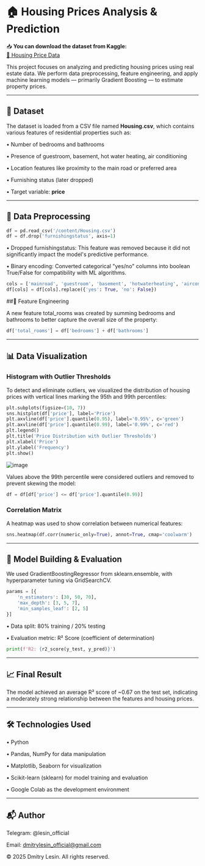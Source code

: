 # 🏠 Housing Prices Analysis & Prediction

📥 **You can download the dataset from Kaggle:**  
[🔗 Housing Price Data](https://www.kaggle.com/competitions/home-data-for-ml-course)

This project focuses on analyzing and predicting housing prices using real estate data. We perform data preprocessing, feature engineering, and apply machine learning models — primarily Gradient Boosting — to estimate property prices.

---

## 📂 Dataset

The dataset is loaded from a CSV file named **Housing.csv**, which contains various features of residential properties such as:

• Number of bedrooms and bathrooms

• Presence of guestroom, basement, hot water heating, air conditioning

• Location features like proximity to the main road or preferred area

• Furnishing status (later dropped)

• Target variable: **price**

---

## 🧹 Data Preprocessing
```python
df = pd.read_csv('/content/Housing.csv')
df = df.drop('furnishingstatus', axis=1)
```
• Dropped furnishingstatus: This feature was removed because it did not significantly impact the model's predictive performance.

• Binary encoding: Converted categorical "yes/no" columns into boolean True/False for compatibility with ML algorithms.
```python
cols = ['mainroad', 'guestroom', 'basement', 'hotwaterheating', 'airconditioning', 'prefarea']
df[cols] = df[cols].replace({'yes': True, 'no': False})
```

##🏐 Feature Engineering

A new feature total_rooms was created by summing bedrooms and bathrooms to better capture the overall size of the property:
```python
df['total_rooms'] = df['bedrooms'] + df['bathrooms']
```

---

## 📊 Data Visualization

### Histogram with Outlier Thresholds
To detect and eliminate outliers, we visualized the distribution of housing prices with vertical lines marking the 95th and 99th percentiles:
```python
plt.subplots(figsize=(10, 7))
sns.histplot(df['price'], label='Price')
plt.axvline(df['price'].quantile(0.95), label='0.95%', c='green')
plt.axvline(df['price'].quantile(0.99), label='0.99%', c='red')
plt.legend()
plt.title('Price Distribution with Outlier Thresholds')
plt.xlabel('Price')
plt.ylabel('Frequency')
plt.show()
```
![image](https://github.com/user-attachments/assets/2ecb4377-a7d8-4d5e-9a99-2be763353168)

Values above the 99th percentile were considered outliers and removed to prevent skewing the model:
```python
df = df[df['price'] <= df['price'].quantile(0.99)]
```
### Correlation Matrix
A heatmap was used to show correlation between numerical features:
```python
sns.heatmap(df.corr(numeric_only=True), annot=True, cmap='coolwarm')
```

---

## 🧐 Model Building & Evaluation

We used GradientBoostingRegressor from sklearn.ensemble, with hyperparameter tuning via GridSearchCV.
```python
params = [{
    'n_estimators': [30, 50, 70],
    'max_depth': [3, 5, 7],
    'min_samples_leaf': [2, 5]
}]
```
• Data split: 80% training / 20% testing

• Evaluation metric: R² Score (coefficient of determination)
```python
print(f'R2: {r2_score(y_test, y_pred)}')
```

---

## 📈 Final Result

The model achieved an average R² score of ~0.67 on the test set, indicating a moderately strong relationship between the features and housing prices.

---

## 🛠 Technologies Used

• Python

• Pandas, NumPy for data manipulation

• Matplotlib, Seaborn for visualization

• Scikit-learn (sklearn) for model training and evaluation

• Google Colab as the development environment

---

## 📬 Author

Telegram: @lesin_official

Email: dmitrylesin_official@gmail.com

© 2025 Dmitry Lesin. All rights reserved.

